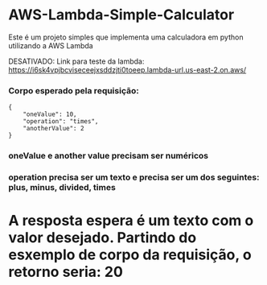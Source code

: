 # AWS-Lambda-Simple-Calculator

Este é um projeto simples que implementa uma calculadora em python utilizando a AWS Lambda

DESATIVADO: Link para teste da lambda: https://i6sk4vpjbcviseceejxsddzjti0toeep.lambda-url.us-east-2.on.aws/

### Corpo esperado pela requisição:
```
{
    "oneValue": 10,
    "operation": "times",
    "anotherValue": 2
}
```

### oneValue e another value precisam ser numéricos
### operation precisa ser um texto e precisa ser um dos seguintes: plus, minus, divided, times

# A resposta espera é um texto com o valor desejado. Partindo do esxemplo de corpo da requisição, o retorno seria: 20
